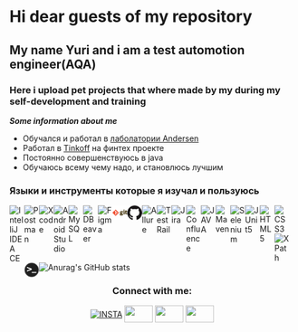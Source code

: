 # Hi dear guests of my repository
## My name Yuri and i am a test automotion engineer(AQA)
### Here i upload pet projects that where made by my during my self-development and training

***Some information about me***
- Обучался и работал в [лаболатории Andersen][andersen]
- Работал в [Tinkoff][tinkoff] на финтех проекте
- Постоянно совершенствуюсь в javа
- Обучаюсь всему чему надо, и становлюсь лучшим

### Языки и инструменты которые я изучал и пользуюсь
<img align="left" alt="IntelliJ IDEA CE" width="26px" src="" />
<img align="left" alt="Postman" width="26px" src="" />
<img align="left" alt="Xcode" width="26px" src="" />
<img align="left" alt="Android Studio" width="26px" src="" />
<img align="left" alt="MySQL" width="26px" src="" />
<img align="left" alt="DBeaver" width="26px" src="" />
<img align="left" alt="Figma" width="26px" src="" />
<img align="left" alt="Git" width="26px" src="https://raw.githubusercontent.com/github/explore/80688e429a7d4ef2fca1e82350fe8e3517d3494d/topics/git/git.png" />
<img align="left" alt="GitHub" width="26px" src="https://raw.githubusercontent.com/github/explore/78df643247d429f6cc873026c0622819ad797942/topics/github/github.png" />
<img align="left" alt="Allure" width="26px" src="" />
<img align="left" alt="TestRail" width="26px" src="" />
<img align="left" alt="Jira" width="26px" src="" />
<img align="left" alt="Confluence" width="26px" src="" />
<img align="left" alt="JAVA" width="26px" src="" />
<img align="left" alt="Maven" width="26px" src="" />
<img align="left" alt="Selenium" width="26px" src="" />
<img align="left" alt="JUnit5" width="26px" src="" />
<img align="left" alt="HTML5" width="26px" src="" />
<img align="left" alt="CSS3" width="26px" src="" />
<img align="left" alt="XPath" width="26px" src="" />
<img align="left" alt="Terminal" width="26px" src="https://raw.githubusercontent.com/github/explore/80688e429a7d4ef2fca1e82350fe8e3517d3494d/topics/terminal/terminal.png" />

<br/>


![Anurag's GitHub stats](https://github-readme-stats.vercel.app/api?username=YurijGolikov99&theme=darcula)

<h3 align="center">Connect with me:</h3>
<p align="center">
<a href="https://twitter.com/YurijGolikov99" target="blank"><img align="center" src="https://cdn.jsdelivr.net/npm/simple-icons@3.0.1/icons/twitter.svg" alt="INSTA" height="30" width="50" /></a>
<a href="https://vk.com/yurij.golikov" target="blank"><img align="center" src="https://cdn.jsdelivr.net/npm/simple-icons@3.0.1/icons/vk.svg" alt="" height="30" width="50" /></a>
<a href="https://www.linkedin.com/in/yurij-golikov-03d09d1999y/" target="blank"><img align="center" src="https://cdn.jsdelivr.net/npm/simple-icons@3.0.1/icons/linkedin.svg" alt="" height="30" width="50" /></a>
<a href="https://instagram.com/yurchik99golikov?igshid=YmMyMTA2M2Y=" target="blank"><img align="center" src="https://cdn.jsdelivr.net/npm/simple-icons@3.0.1/icons/instagram.svg" alt="" height="30" width="50" /></a>
</p>


[andersen]:https://andersenlab.com/?ysclid=lmj6i2gjql203638706
[tinkoff]:https://www.tinkoff.ru
